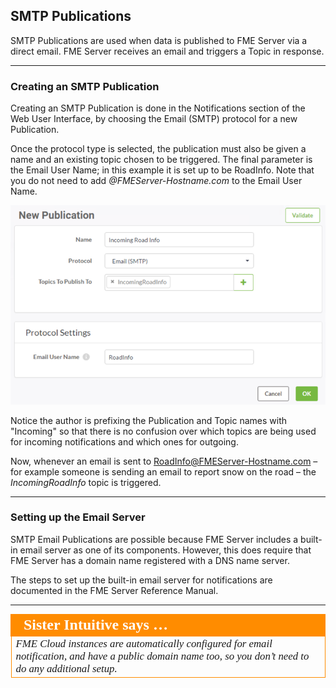 ## SMTP Publications ##

SMTP Publications are used when data is published to FME Server via a direct email. FME Server receives an email and triggers a Topic in response.

---

### Creating an SMTP Publication ##

Creating an SMTP Publication is done in the Notifications section of the Web User Interface, by choosing the Email (SMTP) protocol for a new Publication.

Once the protocol type is selected, the publication must also be given a name and an existing topic chosen to be triggered. The final parameter is the Email User Name; in this example it is set up to be RoadInfo. Note that you do not need to add *@FMEServer-Hostname.com* to the Email User Name.

![](./Images/Img4.010.SMTPPublicationSettings.png)

Notice the author is prefixing the Publication and Topic names with "Incoming" so that there is no confusion over which topics are being used for incoming notifications and which ones for outgoing.

Now, whenever an email is sent to RoadInfo@FMEServer-Hostname.com – for example someone is sending an email to report snow on the road – the *IncomingRoadInfo* topic is triggered.

---

### Setting up the Email Server ###

SMTP Email Publications are possible because FME Server includes a built-in email server as one of its components. However, this does require that FME Server has a domain name registered with a DNS name server.

The steps to set up the built-in email server for notifications are documented in the FME Server Reference Manual.

---

<table style="border-spacing: 0px">
<tr>
<td style="vertical-align:middle;background-color:darkorange;border: 2px solid darkorange">
<i class="fa fa-quote-left fa-lg fa-pull-left fa-fw" style="color:white;padding-right: 12px;vertical-align:text-top"></i>
<span style="color:white;font-size:x-large;font-weight: bold;font-family:serif">Sister Intuitive says …</span>
</td>
</tr>

<tr>
<td style="border: 1px solid darkorange">
<span style="font-family:serif; font-style:italic; font-size:larger">
FME Cloud instances are automatically configured for email notification, and have a public domain name too, so you don’t need to do any additional setup.
</span>
</td>
</tr>
</table>